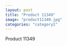 ```yaml
---
layout: post
title: "Product 11349"
image: "product11349.jpg"
categories: "category1"
---
```

Product 11349
